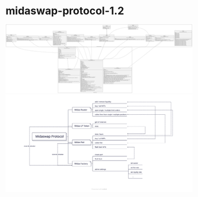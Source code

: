 # midaswap-protocol-1.2

![midaswap-contracts-diagram](./diagram.svg)
![midaswap-contracts-diagram_2](./diagram_2.svg)

